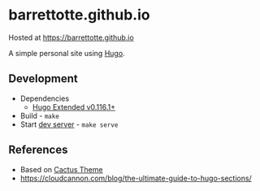 # barrettotte.github.io

Hosted at https://barrettotte.github.io

A simple personal site using [Hugo](https://gohugo.io/).

## Development

- Dependencies 
  - [Hugo Extended v0.116.1+](https://github.com/gohugoio/hugo/releases/tag/v0.116.1)
- Build - `make`
- Start [dev server](http://localhost:1313/) - `make serve`

## References

- Based on [Cactus Theme](https://themes.gohugo.io/themes/hugo-theme-cactus/)
- https://cloudcannon.com/blog/the-ultimate-guide-to-hugo-sections/
